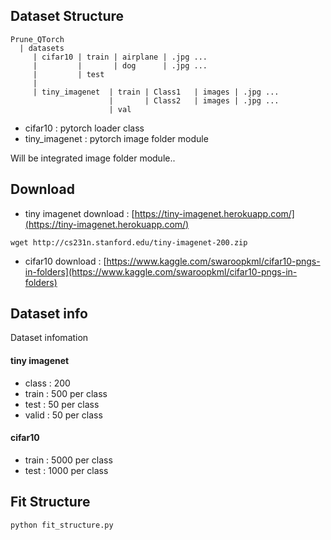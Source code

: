 ## Dataset Structure

```
Prune_QTorch
  | datasets
     | cifar10 | train | airplane | .jpg ...
     |         |       | dog      | .jpg ...
     |         | test  
     |
     | tiny_imagenet  | train | Class1   | images | .jpg ...
                      |       | Class2   | images | .jpg ...
                      | val
```

- cifar10 : pytorch loader class
- tiny_imagenet : pytorch image folder module

Will be integrated image folder module..

## Download

- tiny imagenet download : [https://tiny-imagenet.herokuapp.com/](https://tiny-imagenet.herokuapp.com/)

```
wget http://cs231n.stanford.edu/tiny-imagenet-200.zip
```

- cifar10 download       : [https://www.kaggle.com/swaroopkml/cifar10-pngs-in-folders](https://www.kaggle.com/swaroopkml/cifar10-pngs-in-folders) 

## Dataset info

Dataset infomation

#### tiny imagenet

- class : 200
- train : 500 per class
- test  : 50 per class
- valid : 50 per class 

#### cifar10 

- train : 5000 per class
- test  : 1000 per class

## Fit Structure

```shell script
python fit_structure.py
```
